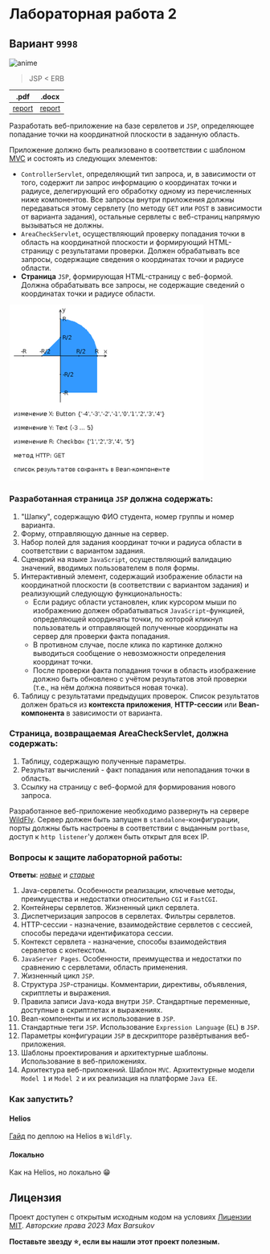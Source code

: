# Лабораторная работа 2

## Вариант `9998`

<img alt="anime" src="./.resources/anime.gif" height="200">

> JSP < ERB

[//]: # (![Build Status]&#40;https://github.com/maxbarsukov-itmo/web-2/workflows/PHP%20Composer/badge.svg&#41;)

|.pdf|.docx|
|-|-|
| [report](./docs/report.pdf) | [report](./docs/report.docx) |

Разработать веб-приложение на базе сервлетов и `JSP`, определяющее попадание точки на координатной плоскости в заданную область.

Приложение должно быть реализовано в соответствии с шаблоном [MVC](https://en.wikipedia.org/wiki/Model%E2%80%93view%E2%80%93controller) и состоять из следующих элементов:

- `ControllerServlet`, определяющий тип запроса, и, в зависимости от того, содержит ли запрос информацию о координатах точки и радиусе, делегирующий его обработку одному из перечисленных ниже компонентов. Все запросы внутри приложения должны передаваться этому сервлету (по методу `GET` или `POST` в зависимости от варианта задания), остальные сервлеты с веб-страниц напрямую вызываться не должны.
- `AreaCheckServlet`, осуществляющий проверку попадания точки в область на координатной плоскости и формирующий HTML-страницу с результатами проверки. Должен обрабатывать все запросы, содержащие сведения о координатах точки и радиусе области.
- **Страница** `JSP`, формирующая HTML-страницу с веб-формой. Должна обрабатывать все запросы, не содержащие сведений о координатах точки и радиусе области.

<img alt="Areas" src="./.resources/areas.png" height="350">

### Разработанная страница `JSP` должна содержать:

1. "Шапку", содержащую ФИО студента, номер группы и номер варианта. 
2. Форму, отправляющую данные на сервер. 
3. Набор полей для задания координат точки и радиуса области в соответствии с вариантом задания. 
4. Сценарий на языке `JavaScript`, осуществляющий валидацию значений, вводимых пользователем в поля формы. 
5. Интерактивный элемент, содержащий изображение области на координатной плоскости (в соответствии с вариантом задания) и реализующий следующую функциональность:
    - Если радиус области установлен, клик курсором мыши по изображению должен обрабатываться `JavaScript`-функцией, определяющей координаты точки, по которой кликнул пользователь и отправляющей полученные координаты на сервер для проверки факта попадания.
    - В противном случае, после клика по картинке должно выводиться сообщение о невозможности определения координат точки.
    - После проверки факта попадания точки в область изображение должно быть обновлено с учётом результатов этой проверки (т.е., на нём должна появиться новая точка).
6. Таблицу с результатами предыдущих проверок. Список результатов должен браться из **контекста приложения**, **HTTP-сессии** или **Bean-компонента** в зависимости от варианта.


### Страница, возвращаемая AreaCheckServlet, должна содержать:

1. Таблицу, содержащую полученные параметры. 
2. Результат вычислений - факт попадания или непопадания точки в область. 
3. Ссылку на страницу с веб-формой для формирования нового запроса.

Разработанное веб-приложение необходимо развернуть на сервере [WildFly](https://www.wildfly.org/). Сервер должен быть запущен в `standalone`-конфигурации, порты должны быть настроены в соответствии с выданным `portbase`, доступ к `http listener`'у должен быть открыт для всех IP.


### Вопросы к защите лабораторной работы:

**Ответы**: [*новые*](https://github.com/EgorMIt/ITMO/blob/master/2%20-%20%D0%92%D0%B5%D0%B1-%D0%9F%D1%80%D0%BE%D0%B3%D1%80%D0%B0%D0%BC%D0%BC%D0%B8%D1%80%D0%BE%D0%B2%D0%B0%D0%BD%D0%B8%D0%B5/Lab2.md) и [*старые*](https://github.com/AppLoidx/Web-Development-Cheats/blob/master/itmo-university/labs/Lab2.md)

1. Java-сервлеты. Особенности реализации, ключевые методы, преимущества и недостатки относительно `CGI` и `FastCGI`. 
2. Контейнеры сервлетов. Жизненный цикл сервлета. 
3. Диспетчеризация запросов в сервлетах. Фильтры сервлетов. 
4. HTTP-сессии - назначение, взаимодействие сервлетов с сессией, способы передачи идентификатора сессии. 
5. Контекст сервлета - назначение, способы взаимодействия сервлетов с контекстом. 
6. `JavaServer Pages`. Особенности, преимущества и недостатки по сравнению с сервлетами, область применения. 
7. Жизненный цикл `JSP`. 
8. Структура `JSP`-страницы. Комментарии, директивы, объявления, скриптлеты и выражения. 
9. Правила записи Java-кода внутри `JSP`. Стандартные переменные, доступные в скриптлетах и выражениях. 
10. Bean-компоненты и их использование в `JSP`. 
11. Стандартные теги `JSP`. Использование `Expression Language` (`EL`) в `JSP`. 
12. Параметры конфигурации `JSP` в дескрипторе развёртывания веб-приложения. 
13. Шаблоны проектирования и архитектурные шаблоны. Использование в веб-приложениях. 
14. Архитектура веб-приложений. Шаблон `MVC`. Архитектурные модели `Model 1` и `Model 2` и их реализация на платформе `Java EE`.

### Как запустить?

#### Helios

[Гайд](https://github.com/AppLoidx/Web-Development-Cheats/blob/master/itmo-university/%D0%94%D0%B5%D0%BF%D0%BB%D0%BE%D0%B8%D0%BC%202%20%D0%BB%D0%B0%D0%B1%D1%83%20%D0%BD%D0%B0%20helios%2C%20%D0%B8%D1%81%D0%BF%D0%BE%D0%BB%D1%8C%D0%B7%D1%83%D1%8F%20WildFly.md) по деплою на Helios в `WildFly`.

#### Локально

Как на Helios, но локально :grin:

## Лицензия <a name="license"></a>

Проект доступен с открытым исходным кодом на условиях [Лицензии MIT](https://opensource.org/licenses/MIT).
*Авторские права 2023 Max Barsukov*

**Поставьте звезду :star:, если вы нашли этот проект полезным.**
